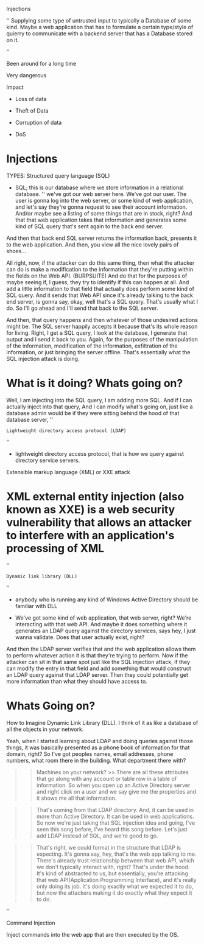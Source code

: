 Injections

''
Supplying some type of untrusted input to typically a Database of some kind.
Maybe a web application that has to formulate a certain type/style of quierry to communicate with a backend server that has a Database stored on it.

''

Been around for a long time


Very dangerous


Impact


- Loss of data

- Theft of Data

- Corruption of data

- DoS


# Injections

TYPES:
Structured query language (SQL)

- SQL; this is our database where we store information in a relational database.
''
we've got our web server here. We've got our user. The user is gonna log into the web server, or some kind of web application, and let's say they're gonna request to see their account information. And/or maybe see a listing of some things that are in stock, right? And that that web application takes that information and generates some kind of SQL query that's sent again to the back end server. 

And then that back end SQL server returns the information back, presents it to the web application. And then, you view all the nice lovely pairs of shoes... 

All right, now, if the attacker can do this same thing, then what the attacker can do is make a modification to the information that they're putting within the fields on the Web API. (BURPSUITE) And do that for the purposes of maybe seeing if, I guess, they try to identify if this can happen at all. And add a little information to that field that actually does perform some kind of SQL query. And it sends that Web API since it's already talking to the back end server, is gonna say, okay, well that's a SQL query. That's usually what I do. So I'll go ahead and I'll send that back to the SQL server. 

And then, that query happens and then whatever of those undesired actions might be. The SQL server happily accepts it because that's its whole reason for living. Right, I get a SQL query, I look at the database, I generate that output and I send it back to you. Again, for the purposes of the manipulation of the information, modification of the information, exfiltration of the information, or just bringing the server offline. That's essentially what the SQL injection attack is doing.

# What is it doing? Whats going on?

Well, I am injecting into the SQL query, I am adding more SQL. And if I can actually inject into that query, And I can modify what's going on, just like a database admin would be if they were sitting behind the hood of that database server, 
''



    Lightweight directory access protocol (LDAP)
''
- lightweight directory access protocol, that is how we query against directory service servers. 

Extensible markup language (XML) or XXE attack

# XML external entity injection (also known as XXE) is a web security vulnerability that allows an attacker to interfere with an application's processing of XML 
''

    Dynamic link library (DLL)

''
-  anybody who is running any kind of Windows Active Directory should be familiar with DLL

-  We've got some kind of web application, that web server, right? We're interacting with that web API. And maybe it does something where it generates an LDAP query against the directory services, says hey, I just wanna validate. Does that user actually exist, right? 

And then the LDAP server verifies that and the web application allows them to perform whatever action it is that they're trying to perform. Now if the attacker can sit in that same spot just like the SQL injection attack, if they can modify the entry in that field and add something that would construct an LDAP query against that LDAP server. Then they could potentially get more information than what they should have access to.

# Whats Going on?

 How to Imagine Dynamic Link Library (DLL). I think of it as like a database of all the objects in your network. 
 
 Yeah, when I started learning about LDAP and doing queries against those things, it was basically presented as a phone book of information for that domain, right? So I've got peoples names, email addresses, phone numbers, what room there in the building. What department there with? 
 
 >> Machines on your network? >> There are all these attributes that go along with any account or table row in a table of information. So when you open up an Active Directory server and right click on a user and we say give me the properties and it shows me all that information. 
 
 >> That's coming from that LDAP directory. And, it can be used in more than Active Directory. It can be used in web applications. So now we're just taking that SQL injection idea and going, I've seen this song before, I've heard this song before. Let's just add LDAP instead of SQL, and we're good to go. 
 
 >> That's right, we could format in the structure that LDAP is expecting. It's gonna say, hey, that's the web app talking to me. There's already trust relationship between that web API, which we don't typically interact with, right? That's under the hood. It's kind of abstracted to us, but essentially, you're attacking that web API(Application Programming Interface), and it's really only doing its job. It's doing exactly what we expected it to do, but now the attackers making it do exactly what they expect it to do.

''

Command Injection


Inject commands into the web app that are then executed by the OS.
